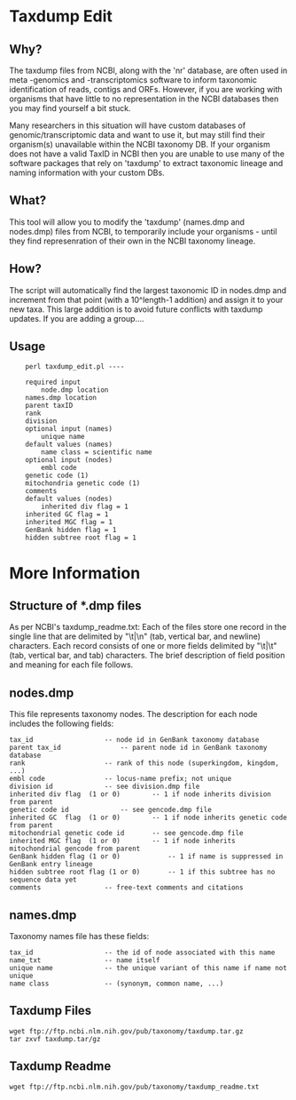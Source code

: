 # Taxdump Edit

## Why?
The taxdump files from NCBI, along with the 'nr' database, are often used in meta -genomics and -transcriptomics software to inform taxonomic identification of reads, contigs and ORFs. However, if you are working with organisms that have little to no representation in the NCBI databases then you may find yourself a bit stuck.

Many researchers in this situation will have custom databases of genomic/transcriptomic data and want to use it, but may still find their organism(s) unavailable within the NCBI taxonomy DB. If your organism does not have a valid TaxID in NCBI then you are unable to use many of the software packages that rely on 'taxdump' to extract taxonomic lineage and naming information with your custom DBs.

## What?
This tool will allow you to modify the 'taxdump' (names.dmp and nodes.dmp) files from NCBI, to temporarily include your organisms - until they find represenration of their own in the NCBI taxonomy lineage.

## How?
The script will automatically find the largest taxonomic ID in nodes.dmp and increment from that point (with a 10^length-1 addition) and assign it to your new taxa. This large addition is to avoid future conflicts with taxdump updates. If you are adding a group.... 

## Usage
```
    perl taxdump_edit.pl ----
    
    required input
        node.dmp location
	names.dmp location
	parent taxID
	rank
	division
    optional input (names)
        unique name
    default values (names)
        name class = scientific name
    optional input (nodes)
        embl code
	genetic code (1)
	mitochondria genetic code (1)
	comments
    default values (nodes)
        inherited div flag = 1
	inherited GC flag = 1
	inherited MGC flag = 1
	GenBank hidden flag = 1
	hidden subtree root flag = 1
```

# More Information 
## Structure of \*.dmp files
As per NCBI's taxdump_readme.txt:
Each of the files store one record in the single line that are delimited by "\t|\n" (tab, vertical bar, and newline) characters. Each record consists of one or more fields delimited by "\t|\t" (tab, vertical bar, and tab) characters. The brief description of field position and meaning for each file follows.

## nodes.dmp
This file represents taxonomy nodes. The description for each node includes the following fields:

	tax_id					-- node id in GenBank taxonomy database
 	parent tax_id				-- parent node id in GenBank taxonomy database
 	rank					-- rank of this node (superkingdom, kingdom, ...) 
 	embl code				-- locus-name prefix; not unique
 	division id				-- see division.dmp file
 	inherited div flag  (1 or 0)		-- 1 if node inherits division from parent
 	genetic code id				-- see gencode.dmp file
 	inherited GC  flag  (1 or 0)		-- 1 if node inherits genetic code from parent
 	mitochondrial genetic code id		-- see gencode.dmp file
 	inherited MGC flag  (1 or 0)		-- 1 if node inherits mitochondrial gencode from parent
 	GenBank hidden flag (1 or 0)            -- 1 if name is suppressed in GenBank entry lineage
 	hidden subtree root flag (1 or 0)       -- 1 if this subtree has no sequence data yet
 	comments				-- free-text comments and citations

## names.dmp
Taxonomy names file has these fields:

	tax_id					-- the id of node associated with this name
	name_txt				-- name itself
	unique name				-- the unique variant of this name if name not unique
	name class				-- (synonym, common name, ...)

## Taxdump Files
```
wget ftp://ftp.ncbi.nlm.nih.gov/pub/taxonomy/taxdump.tar.gz
tar zxvf taxdump.tar/gz
```

## Taxdump Readme
```
wget ftp://ftp.ncbi.nlm.nih.gov/pub/taxonomy/taxdump_readme.txt
```
